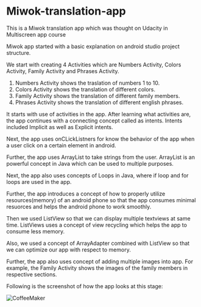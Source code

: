 # Miwok-translation-app
This is a Miwok translation app which was thought on Udacity in Multiscreen app course

Miwok app started with a basic explanation on android studio project structure.

We start with creating 4 Activities which are Numbers Activity, Colors Activity, Family Activity and Phrases Activity. 

1) Numbers Activity shows the traslation of numbers 1 to 10.
2) Colors Activity shows the translation of different colors.
3) Family Activity shows the translation of different family members.
4) Phrases Activity shows the translation of different english phrases. 

It starts with use of activities in the app. After learning what activities are, the app continues with a connecting concept called as intents. Intents included Implicit as well as Explicit intents.

Next, the app uses onCLickListners for know the behavior of the app when a user click on a certain element in android.

Further, the app uses ArrayList to take strings from the user. ArrayList is an powerful concept in Java which can be used to multiple purposes.

Next, the app also uses concepts of Loops in Java, where if loop and for loops are used in the app.

Further, the app introduces a concept of how to properly utilize resources(memory) of an android phone so that the app consumes minimal resuorces and helps the android phone to work smoothly.

Then we used ListView so that we can display multiple textviews at same time. ListViews uses a concept of view recycling which helps the app to consume less memory.

Also, we used a concept of ArrayAdapter combined with ListView so that we can optimize our app with respect to memory.

Further, the app also uses concept of adding multiple images into app. For example, the Family Activity shows the images of the family members in respective sections.

Following is the screenshot of how the app looks at this stage:

![CoffeeMaker](https://github.com/rashilps/CoffeeMaker/blob/master/Screenshot%20(30-Jul-2017%206-57-58%20PM).png)

